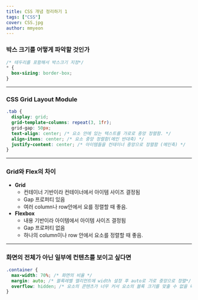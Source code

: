 ```yaml
---
title: CSS 개념 정리하기 1
tags: ["CSS"]
cover: CSS.jpg
author: mmyeon
---
```


### 박스 크기를 어떻게 파악할 것인가

```css
/* 테두리를 포함해서 박스크기 지정*/
* {
  box-sizing: border-box;
}
```

---

### CSS Grid Layout Module

```css
.tab {
  display: grid;
  grid-template-columns: repeat(3, 1fr);
  grid-gap: 50px;
  text-align: center; /* 요소 안에 있는 텍스트를 가로로 중앙 정렬함. */
  align-items: center; /* 요소 중앙 정렬함(메인 반대축) */
  justify-content: center; /* 아이템들을 컨테이너 중앙으로 정렬함 (메인축) */
}
```

---

### Grid와 Flex의 차이

- **Grid**
  - 컨테이너 기반이라 컨테이너에서 아이템 사이즈 결정됨
  - Gap 프로퍼티 있음
  - 여러 column나 row안에서 요를 정렬할 때 좋음.
- **Flexbox**
  - 내용 기반이라 아이템에서 아이템 사이즈 결정됨
  - Gap 프로퍼티 없음
  - 하나의 column이나 row 안에서 요소를 정렬할 때 좋음.

---

### 화면의 전체가 아닌 일부에 컨텐츠를 보이고 싶다면

```css
.container {
  max-width: 70%; /* 화면의 비율 */
  margin: auto; /* 블록레벨 엘리먼트에 width 설정 후 auto로 가로 중앙으로 정렬*/
  overflow: hidden; /* 요소의 콘텐츠가 너무 커서 요소의 블록 크기를 맞출 수 없을 때, 벗어난 컨텐츠를 보이지 않게 함 */
}
```
